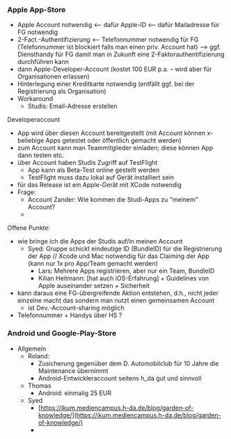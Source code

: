 
### Apple App-Store
- Apple Account notwendig <-- dafür Apple-ID <-- dafür Mailadresse für FG notwendig
- 2-Fact.-Authentifizierung <-- Telefonnummer notwendig für FG (Telefonnummer ist blockiert falls man einen priv. Account hat) --> ggf. Diensthandy für FG damit man in Zukunft eine 2-Faktorauthentifizierung durchführen kann
- dann Apple-Developer-Account (kostet 100 EUR p.a. – wird aber für Organisationen erlassen)
- Hinterlegung einer Kreditkarte notwendig (entfällt ggf. bei der Registrierung als Organisation)
- Workaround
	- Studis: Email-Adresse erstellen


Developeraccount
- App wird über diesen Account bereitgestellt (mit Account können x-beliebige Apps getestet oder öffentlich gemacht werden)
- zum Account kann man Teammitglieder einladen;  diese können App dann testen etc.
- über Account haben Studis Zugriff auf TestFlight
	- App kann als Beta-Test online gestellt werden
	- TestFlight muss dazu lokal auf Gerät installiert sein
- für das Release ist ein Apple-Gerät mit XCode notwendig
- Frage: 
	- Account Zander: Wie kommen die Studi-Apps zu "meinem" Account?
	- 

Offene Punkte:
- wie bringe ich die Apps der Studis auf/in meinen Account
	- Syed: Gruppe schickt eindeutige ID (BundleID) für die Registrierung der App // Xcode und Mac notwendig für das Claiming der App (kann nur 1x pro App/Team gemacht werden)
		- Lars: Mehrere Apps registrieren, aber nur ein Team, BundleID
		- Kilian Heitmann: [hat auch iOS-Erfahrung] + Guidelines von Apple auseinander setzen + Sicherheit
- kann daraus eine FG-übergreifende Aktion entstehen, d.h., nicht jeder einzelne macht das sondern man nutzt einen gemeinsamen Account
	- ist Dev.-Account-sharing möglich
- Telefonnummer + Handys über HS ?



### Android und Google-Play-Store
- Allgemein
	- Roland:
		- Zusicherung gegenüber dem D. Automobilclub für 10 Jahre die Maintenance übernimmt
		- Android-Entwickleraccount seitens h_da gut und sinnvoll
	- Thomas
		- Android: einmalig 25 EUR
	- Syed
		- [https://ikum.mediencampus.h-da.de/blog/garden-of-knowledge/](https://ikum.mediencampus.h-da.de/blog/garden-of-knowledge/)
		- 
